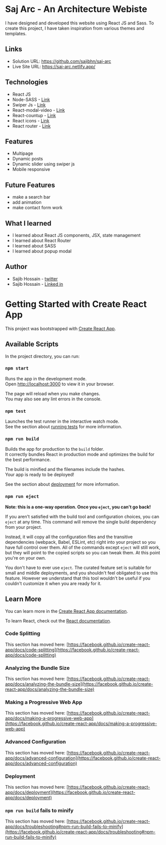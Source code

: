 # Saj Arc  - An Architecture Webiste

I have designed and developed this website using React JS and Sass. To create this project, I have taken inspiration from various themes and templates.

## Links

- Solution URL: https://github.com/sajibhn/saj-arc
- Live Site URL: https://saj-arc.netlify.app/

## Technologies 

- React JS
- Node-SASS - [Link]([https://swiperjs.com/](https://www.npmjs.com/package/node-sass))
- Swiper Js - [Link](https://swiperjs.com/)
- React-modal-video - [Link](https://www.npmjs.com/package/react-modal-video)
- React-countup - [Link](https://www.npmjs.com/package/react-countup)
- React icons - [Link](https://react-icons.github.io/react-icons/)
- React router - [Link](https://reactrouter.com/docs/en/v6/getting-started/installation)

## Features

- Multipage
- Dynamic posts
- Dynamic slider using swiper js
- Mobile responsive

## Future Features

 - make a search bar
 - add animation 
 - make contact form work

## What I learned

- I learned about React JS components, JSX, state management
- I learned about React Router
- I learned about SASS
- I learned about popup modal

## Author

 - Sajib Hossain - [twitter](https://twitter.com/sajib_hsn)
 - Sajib Hossain - [Linked in](https://www.linkedin.com/in/sajib-hossain-17929b225/)

# Getting Started with Create React App

This project was bootstrapped with [Create React App](https://github.com/facebook/create-react-app).

## Available Scripts

In the project directory, you can run:

### `npm start`

Runs the app in the development mode.\
Open [http://localhost:3000](http://localhost:3000) to view it in your browser.

The page will reload when you make changes.\
You may also see any lint errors in the console.

### `npm test`

Launches the test runner in the interactive watch mode.\
See the section about [running tests](https://facebook.github.io/create-react-app/docs/running-tests) for more information.

### `npm run build`

Builds the app for production to the `build` folder.\
It correctly bundles React in production mode and optimizes the build for the best performance.

The build is minified and the filenames include the hashes.\
Your app is ready to be deployed!

See the section about [deployment](https://facebook.github.io/create-react-app/docs/deployment) for more information.

### `npm run eject`

**Note: this is a one-way operation. Once you `eject`, you can't go back!**

If you aren't satisfied with the build tool and configuration choices, you can `eject` at any time. This command will remove the single build dependency from your project.

Instead, it will copy all the configuration files and the transitive dependencies (webpack, Babel, ESLint, etc) right into your project so you have full control over them. All of the commands except `eject` will still work, but they will point to the copied scripts so you can tweak them. At this point you're on your own.

You don't have to ever use `eject`. The curated feature set is suitable for small and middle deployments, and you shouldn't feel obligated to use this feature. However we understand that this tool wouldn't be useful if you couldn't customize it when you are ready for it.

## Learn More

You can learn more in the [Create React App documentation](https://facebook.github.io/create-react-app/docs/getting-started).

To learn React, check out the [React documentation](https://reactjs.org/).

### Code Splitting

This section has moved here: [https://facebook.github.io/create-react-app/docs/code-splitting](https://facebook.github.io/create-react-app/docs/code-splitting)

### Analyzing the Bundle Size

This section has moved here: [https://facebook.github.io/create-react-app/docs/analyzing-the-bundle-size](https://facebook.github.io/create-react-app/docs/analyzing-the-bundle-size)

### Making a Progressive Web App

This section has moved here: [https://facebook.github.io/create-react-app/docs/making-a-progressive-web-app](https://facebook.github.io/create-react-app/docs/making-a-progressive-web-app)

### Advanced Configuration

This section has moved here: [https://facebook.github.io/create-react-app/docs/advanced-configuration](https://facebook.github.io/create-react-app/docs/advanced-configuration)

### Deployment

This section has moved here: [https://facebook.github.io/create-react-app/docs/deployment](https://facebook.github.io/create-react-app/docs/deployment)

### `npm run build` fails to minify

This section has moved here: [https://facebook.github.io/create-react-app/docs/troubleshooting#npm-run-build-fails-to-minify](https://facebook.github.io/create-react-app/docs/troubleshooting#npm-run-build-fails-to-minify)
